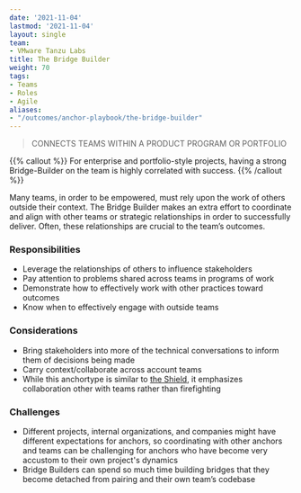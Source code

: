 ```yaml
---
date: '2021-11-04'
lastmod: '2021-11-04'
layout: single
team:
- VMware Tanzu Labs
title: The Bridge Builder
weight: 70
tags:
- Teams
- Roles
- Agile
aliases:
- "/outcomes/anchor-playbook/the-bridge-builder"
---
```

> CONNECTS TEAMS WITHIN A PRODUCT PROGRAM OR PORTFOLIO

{{% callout %}}
For enterprise and portfolio-style projects, having a strong Bridge-Builder on the team is highly correlated with success.
{{% /callout %}}

Many teams, in order to be empowered, must rely upon the work of others outside their context. The Bridge Builder makes an extra effort to coordinate and align with other teams or strategic relationships in order to successfully deliver. Often, these relationships are crucial to the team’s outcomes.

### Responsibilities
- Leverage the relationships of others to influence stakeholders
- Pay attention to problems shared across teams in programs of work
- Demonstrate how to effectively work with other practices toward outcomes
- Know when to effectively engage with outside teams

### Considerations
- Bring stakeholders into more of the technical conversations to inform them of decisions being made
- Carry context/collaborate across account teams
- While this anchortype is similar to [the Shield](/learningpaths/anchor-playbook/the-shield), it emphasizes collaboration other with teams rather than firefighting

### Challenges
- Different projects, internal organizations, and companies might have different expectations for anchors, so coordinating with other anchors and teams can be challenging for anchors who have become very accustom to their own project's dynamics 
- Bridge Builders can spend so much time building bridges that they become detached from pairing and their own team’s codebase